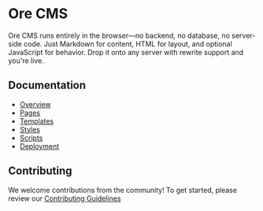 # Ore CMS

Ore CMS runs entirely in the browser—no backend, no database, no server-side code. Just Markdown for content, HTML for layout, and optional JavaScript for behavior. Drop it onto any server with rewrite support and you're live.

## Documentation

- [Overview](/docs/01-overview.md)
- [Pages](/docs/02-pages.md)
- [Templates](/docs/03-templates.md)
- [Styles](/docs/04-styles.md)
- [Scripts](/docs/05-scripts.md)
- [Deployment](/docs/06-deployment.md)

## Contributing

We welcome contributions from the community! To get started, please review our [Contributing Guidelines](https://github.com/ore-code/ore-cms-csharp/blob/main/CONTRIBUTING.md)

